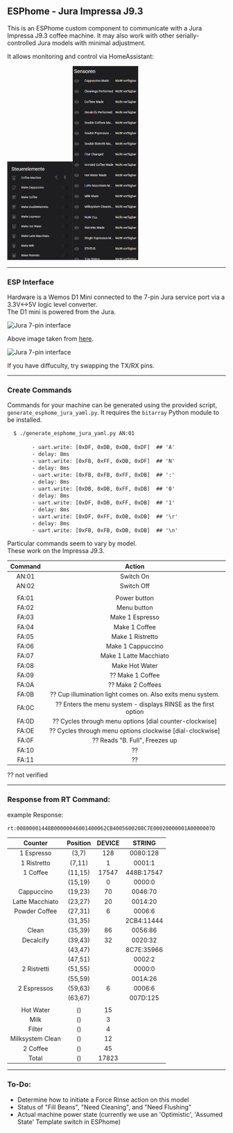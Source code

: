 ## ESPhome - Jura Impressa J9.3
This is an ESPhome custom component to communicate with a Jura Impressa J9.3 coffee machine.  It may also work with other serially-controlled Jura models with minimal adjustment.

It allows monitoring and control via HomeAssistant:

<img src="images/controlelements.png" alt="drawing" width=30%/><img src="images/sensors.png" alt="drawing" width=30%/>

***

### ESP Interface
Hardware is a Wemos D1 Mini connected to the 7-pin Jura service port via a 3.3V<->5V logic level converter.\
The D1 mini is powered from the Jura.

<img src="images/seven-pin-interface.jpg" alt="Jura 7-pin interface">

Above image taken from [here](https://community.home-assistant.io/t/control-your-jura-coffee-machine/26604).

<img src="images/connection-diagram.png" alt="Jura 7-pin interface">

If you have diffuculty, try swapping the TX/RX pins.

***

### Create Commands
Commands for your machine can be generated using the provided script, `generate_esphome_jura_yaml.py`.  It requires the `bitarray` Python module to be installed.

      $ ./generate_esphome_jura_yaml.py AN:01

            - uart.write: [0xDF, 0xDB, 0xDB, 0xDF]  ## 'A'
            - delay: 8ms
            - uart.write: [0xFB, 0xFF, 0xDB, 0xDF]  ## 'N'
            - delay: 8ms
            - uart.write: [0xFB, 0xFB, 0xFF, 0xDB]  ## ':'
            - delay: 8ms
            - uart.write: [0xDB, 0xDB, 0xFF, 0xDB]  ## '0'
            - delay: 8ms
            - uart.write: [0xDF, 0xDB, 0xFF, 0xDB]  ## '1'
            - delay: 8ms
            - uart.write: [0xDF, 0xFF, 0xDB, 0xDB]  ## '\r'
            - delay: 8ms
            - uart.write: [0xFB, 0xFB, 0xDB, 0xDB]  ## '\n'

Particular commands seem to vary by model.\
These work on the Impressa J9.3.

|Command | Action|
| :---: | :---: |
|AN:01 | Switch On|   
|AN:02 | Switch Off|   
|||   
|FA:01 | Power button|    
|FA:02 | Menu button|    
|FA:03 | Make 1 Espresso|    
|FA:04 | Make 1 Coffee|    
|FA:05 | Make 1 Ristretto|    
|FA:06 | Make 1 Cappuccino|    
|FA:07 | Make 1 Latte Macchiato|    
|FA:08 | Make Hot Water|     
|FA:09 | ?? Make 1 Coffee|        
|FA:0A | ?? Make 2 Coffees|    
|FA:0B | ?? Cup illumination light comes on. Also exits menu system.|     
|FA:0C | ?? Enters the menu system - displays RINSE as the first option|       
|FA:0D | ?? Cycles through menu options [dial counter-clockwise]|    
|FA:OE | ?? Cycles through menu options clockwise [dial-clockwise]|     
|FA:0F | ?? Reads "B. Full", Freezes up|     
|FA:10 | ??|    
|FA:11 | ??|    
     

?? not verified   

***

### Response from RT Command:    
    
example Response:
```
rt:00800001448B00000046001400062CB4005600208C7E00020000001A0000007D
```

|Counter|Position| DEVICE |STRING |   
| :---: | :---:  | :---:  | :---: |
|1 Espresso|(3,7)|128|0080:128|  
|1 Ristretto|(7,11)|1|0001:1|   
|1 Coffee|(11,15)|17547|448B:17547|
||(15,19)|0|0000:0|   
|Cappuccino|(19,23)|70|0046:70|    
|Latte Macchiato|(23,27)|20|0014:20|    
|Powder Coffee|(27,31)|6|0006:6|  
||(31,35)||2CB4:11444|
|Clean|(35,39)|86|0056:86|    
|Decalcify|(39,43)|32|0020:32| 
||(43,47)||8C7E:35966|
||(47,51)||0002:2|
|2 Ristretti|(51,55)||0000:0|     
||(55,59)||001A:26|     
|2 Espressos|(59,63)|6|0006:6|    
||(63,67)||007D:125|
|||||    
|Hot Water|()|15||     
|Milk|()|3||     
|Filter|()|4||     
|Milksystem Clean|()|12||     
|2 Coffee|()|45||    
|Total|()|17823||    
     
***  
    
### To-Do:
- Determine how to initiate a Force Rinse action on this model
- Status of "Fill Beans", "Need Cleaning", and "Need Flushing"
- Actual machine power state (currently we use an 'Optimistic', 'Assumed State' Template switch in ESPhome)
